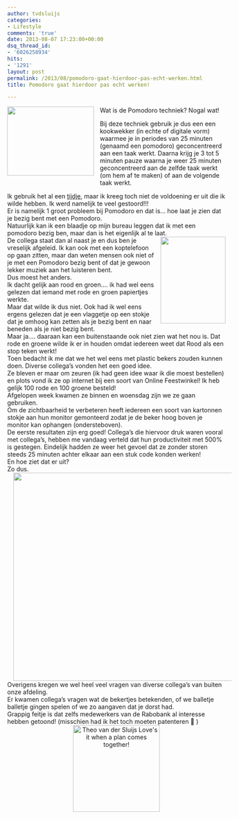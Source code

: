 ```yaml
---
author: tvdsluijs
categories:
- Lifestyle
comments: 'true'
date: 2013-08-07 17:23:00+00:00
dsq_thread_id:
- '6026258934'
hits:
- '1291'
layout: post
permalink: /2013/08/pomodoro-gaat-hierdoor-pas-echt-werken.html
title: Pomodoro gaat hierdoor pas echt werken!

---
```

<div style="clear: both; text-align: center;">
  <a href=https://vandersluijs.resultants-e.nl/2013/08/pomodoro-technique.jpg" style="clear: left; float: left; margin-bottom: 1em; margin-right: 1em;"><img border="0" height="159" src="https://vandersluijs.resultants-e.nl/2013/08/pomodoro-technique-300x239.jpg" width="200" /></a>
</div>

Wat is de Pomodoro techniek? Nogal wat!

Bij deze techniek gebruik je dus een een kookwekker (in echte of digitale vorm) waarmee je in periodes van 25 minuten (genaamd een pomodoro) geconcentreerd aan een taak werkt. Daarna krijg je 3 tot 5 minuten pauze waarna je weer 25 minuten geconcentreerd aan de zelfde taak werkt (om hem af te maken) of aan de volgende taak werkt.

<div>
</div>

<div>
</div>

<div>
  Ik gebruik het al een <a href="https://www.vandersluijs.nl/algemeen/wat-is-pomodoro-en-wat-kan-ik-ermee/" target="_blank">tijdje</a>, maar ik kreeg toch niet de voldoening er uit die ik wilde hebben. Ik werd namelijk te veel gestoord!!!<br /><!--more-->Er is namelijk 1 groot probleem bij Pomodoro en dat is&#8230; hoe laat je zien dat je bezig bent met een Pomodoro.
</div>

<div>
</div>

<div>
  Natuurlijk kan ik een blaadje op mijn bureau leggen dat ik met een pomodoro bezig ben, maar dan is het eigenlijk al te laat.
</div>

<div>
</div>

<div>
  <a href="http://4.bp.blogspot.com/-AoXwYLV8xPE/UgKAyHVC0PI/AAAAAAAAR5Q/NRYwUaiQpt4/s1600/20130801_200221_Burgemeester+C.+Koertstraat.jpg" style="clear: right; float: right; margin-bottom: 1em; margin-left: 1em;"><img border="0" height="200" src="http://4.bp.blogspot.com/-AoXwYLV8xPE/UgKAyHVC0PI/AAAAAAAAR5Q/NRYwUaiQpt4/s200/20130801_200221_Burgemeester+C.+Koertstraat.jpg" width="150" /></a>De collega staat dan al naast je en dus ben je vreselijk afgeleid. Ik kan ook met een koptelefoon op gaan zitten, maar dan weten mensen ook niet of je met een Pomodoro bezig bent of dat je gewoon lekker muziek aan het luisteren bent.
</div>

<div>
</div>

<div>
  Dus moest het anders.
</div>

<div>
</div>

<div>
  Ik dacht gelijk aan rood en groen&#8230;. ik had wel eens gelezen dat iemand met rode en groen papiertjes werkte.
</div>

<div>
  Maar dat wilde ik dus niet. Ook had ik wel eens ergens gelezen dat je een vlaggetje op een stokje dat je omhoog kan zetten als je bezig bent en naar beneden als je niet bezig bent.
</div>

<div>
</div>

<div>
  Maar ja&#8230;. daaraan kan een buitenstaande ook niet zien wat het nou is. Dat rode en groene wilde ik er in houden omdat iedereen weet dat Rood als een stop teken werkt!
</div>

<div>
</div>

<div>
  Toen bedacht ik me dat we het wel eens met plastic bekers zouden kunnen doen. Diverse collega&#8217;s vonden het een goed idee.
</div>

<div>
</div>

<div>
  Ze bleven er maar om zeuren (ik had geen idee waar ik die moest bestellen) en plots vond ik ze op internet bij een soort van Online Feestwinkel! Ik heb gelijk 100 rode en 100 groene besteld!
</div>

<div>
</div>

<div>
  Afgelopen week kwamen ze binnen en woensdag zijn we ze gaan gebruiken.
</div>

<div>
</div>

<div>
  Om de zichtbaarheid te verbeteren heeft iedereen een soort van kartonnen stokje aan hun monitor gemonteerd zodat je de beker hoog boven je monitor kan ophangen (ondersteboven).
</div>

<div>
</div>

<div>
  De eerste resultaten zijn erg goed! Collega&#8217;s die hiervoor druk waren vooral met collega&#8217;s, hebben me vandaag verteld dat hun productiviteit met 500% is gestegen. Eindelijk hadden ze weer het gevoel dat ze zonder storen steeds 25 minuten achter elkaar aan een stuk code konden werken!
</div>

<div>
</div>

<div>
  En hoe ziet dat er uit?
</div>

<div>
</div>

<div>
  Zo dus.
</div>

<div>
</div>

<div style="clear: both; text-align: center;">
  <a href=https://vandersluijs.resultants-e.nl/2013/08/theo_van_der_sluijs_pomodoro_time.jpg" style="margin-left: 1em; margin-right: 1em;"><img border="0" height="480" src="https://vandersluijs.resultants-e.nl/2013/08/theo_van_der_sluijs_pomodoro_time-300x225.jpg" width="640" /></a>
</div>

<div style="clear: both; text-align: center;">
</div>

<div style="clear: both; text-align: left;">
  Overigens kregen we wel heel veel vragen van diverse collega&#8217;s van buiten onze afdeling.
</div>

<div style="clear: both; text-align: left;">
  Er kwamen collega&#8217;s vragen wat de bekertjes betekenden, of we balletje balletje gingen spelen of we zo aangaven dat je dorst had.
</div>

<div style="clear: both; text-align: left;">
</div>

<div style="clear: both; text-align: left;">
  Grappig feitje is dat zelfs medewerkers van de Rabobank al interesse hebben getoond! (misschien had ik het toch moeten patenteren 🙂 )
</div>

<div style="clear: both; text-align: left;">
</div>

<div style="clear: both; text-align: center;">
  <a href=https://vandersluijs.resultants-e.nl/2013/08/photo-1-.jpg" style="margin-left: 1em; margin-right: 1em;"><img alt="Theo van der Sluijs Love's it when a plan comes together!" border="0" height="200" src="https://vandersluijs.resultants-e.nl/2013/08/photo-1--300x300.jpg" title="Theo van der Sluijs Love's it when a plan comes together!" width="200" /></a>
</div>

<div style="clear: both; text-align: left;">
</div>

<div>
</div>